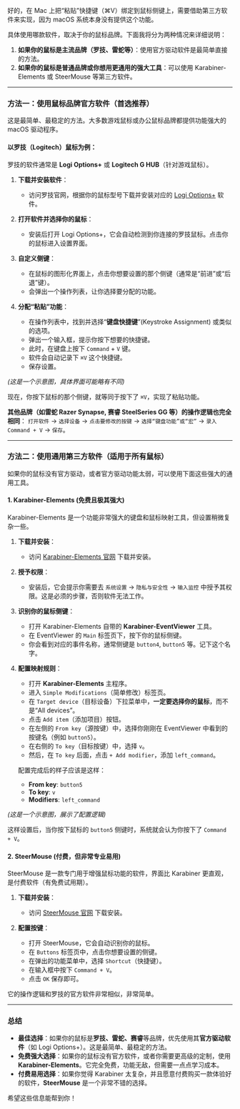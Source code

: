 好的，在 Mac 上把“粘贴”快捷键（⌘V）绑定到鼠标侧键上，需要借助第三方软件来实现，因为 macOS 系统本身没有提供这个功能。

具体使用哪款软件，取决于你的鼠标品牌。下面我将分为两种情况来详细说明：

1.  **如果你的鼠标是主流品牌（罗技、雷蛇等）**：使用官方驱动软件是最简单直接的方法。
2.  **如果你的鼠标是普通品牌或你想用更通用的强大工具**：可以使用 Karabiner-Elements 或 SteerMouse 等第三方软件。

---

### 方法一：使用鼠标品牌官方软件（首选推荐）

这是最简单、最稳定的方法。大多数游戏鼠标或办公鼠标品牌都提供功能强大的 macOS 驱动程序。

#### 以罗技（Logitech）鼠标为例：

罗技的软件通常是 **Logi Options+** 或 **Logitech G HUB**（针对游戏鼠标）。

1.  **下载并安装软件**：
    *   访问罗技官网，根据你的鼠标型号下载并安装对应的 [Logi Options+](https://www.logitech.com/zh-cn/software/logi-options-plus.html) 软件。

2.  **打开软件并选择你的鼠标**：
    *   安装后打开 Logi Options+，它会自动检测到你连接的罗技鼠标。点击你的鼠标进入设置界面。

3.  **自定义侧键**：
    *   在鼠标的图形化界面上，点击你想要设置的那个侧键（通常是“前进”或“后退”键）。
    *   会弹出一个操作列表，让你选择要分配的功能。

4.  **分配“粘贴”功能**：
    *   在操作列表中，找到并选择“**键盘快捷键**”(Keystroke Assignment) 或类似的选项。
    *   弹出一个输入框，提示你按下想要的快捷键。
    *   此时，在键盘上按下 `Command` + `V` 键。
    *   软件会自动记录下 `⌘V` 这个快捷键。
    *   保存设置。


*(这是一个示意图，具体界面可能略有不同)*

现在，你按下鼠标的那个侧键，就等同于按下了 `⌘V`，实现了粘贴功能。

**其他品牌（如雷蛇 Razer Synapse, 赛睿 SteelSeries GG 等）的操作逻辑也完全相同**：
`打开软件` -> `选择设备` -> `点击要修改的按键` -> `选择“键盘功能”或“宏”` -> `录入 Command + V` -> `保存`。

---

### 方法二：使用通用第三方软件（适用于所有鼠标）

如果你的鼠标没有官方驱动，或者官方驱动功能太弱，可以使用下面这些强大的通用工具。

#### 1. Karabiner-Elements (免费且极其强大)

Karabiner-Elements 是一个功能非常强大的键盘和鼠标映射工具，但设置稍微复杂一些。

1.  **下载并安装**：
    *   访问 [Karabiner-Elements 官网](https://karabiner-elements.pqrs.org/) 下载并安装。

2.  **授予权限**：
    *   安装后，它会提示你需要去 `系统设置` -> `隐私与安全性` -> `输入监控` 中授予其权限。这是必须的步骤，否则软件无法工作。

3.  **识别你的鼠标侧键**：
    *   打开 Karabiner-Elements 自带的 **Karabiner-EventViewer** 工具。
    *   在 EventViewer 的 `Main` 标签页下，按下你的鼠标侧键。
    *   你会看到对应的事件名称，通常侧键是 `button4`, `button5` 等。记下这个名字。

4.  **配置映射规则**：
    *   打开 **Karabiner-Elements** 主程序。
    *   进入 `Simple Modifications`（简单修改）标签页。
    *   在 `Target device`（目标设备）下拉菜单中，**一定要选择你的鼠标**，而不是“All devices”。
    *   点击 `Add item`（添加项目）按钮。
    *   在左侧的 `From key`（源按键）中，选择你刚刚在 EventViewer 中看到的按键名（例如 `button5`）。
    *   在右侧的 `To key`（目标按键）中，选择 `v`。
    *   然后，在 `To key` 后面，点击 `+ Add modifier`，添加 `left_command`。

    配置完成后的样子应该是这样：
    *   **From key**: `button5`
    *   **To key**: `v`
    *   **Modifiers**: `left_command`


*(这是一个示意图，展示了配置逻辑)*

这样设置后，当你按下鼠标的 `button5` 侧键时，系统就会认为你按下了 `Command + V`。

#### 2. SteerMouse (付费，但非常专业易用)

SteerMouse 是一款专门用于增强鼠标功能的软件，界面比 Karabiner 更直观，是付费软件（有免费试用期）。

1.  **下载并安装**：
    *   访问 [SteerMouse 官网](https://plentycom.jp/en/steermouse/) 下载安装。

2.  **配置按键**：
    *   打开 SteerMouse，它会自动识别你的鼠标。
    *   在 `Buttons` 标签页中，点击你想要设置的侧键。
    *   在弹出的功能菜单中，选择 `Shortcut`（快捷键）。
    *   在输入框中按下 `Command + V`。
    *   点击 `OK` 保存即可。

它的操作逻辑和罗技的官方软件非常相似，非常简单。

---

### 总结

*   **最佳选择**：如果你的鼠标是**罗技、雷蛇、赛睿**等品牌，优先使用其**官方驱动软件**（如 Logi Options+）。这是最简单、最稳定的方法。
*   **免费强大选择**：如果你的鼠标没有官方软件，或者你需要更高级的定制，使用 **Karabiner-Elements**。它完全免费，功能无敌，但需要一点点学习成本。
*   **付费易用选择**：如果你觉得 Karabiner 太复杂，并且愿意付费购买一款体验好的软件，**SteerMouse** 是一个非常不错的选择。

希望这些信息能帮到你！